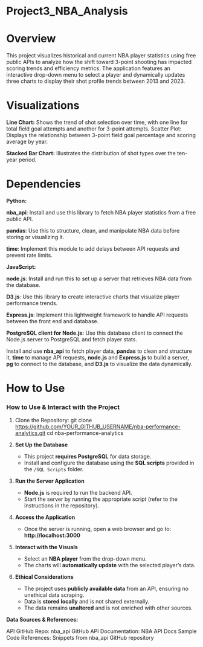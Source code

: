 # Project3_NBA_Analysis

# Overview

This project visualizes historical and current NBA player statistics using free public APIs to analyze how the shift toward 3-point shooting has impacted scoring trends and efficiency metrics. The application features an interactive drop-down menu to select a player and dynamically updates three charts to display their shot profile trends between 2013 and 2023.


# Visualizations
__Line Chart:__ Shows the trend of shot selection over time, with one line for total field goal attempts and another for 3-point attempts.
Scatter Plot: Displays the relationship between 3-point field goal percentage and scoring average by year.

__Stacked Bar Chart:__ Illustrates the distribution of shot types over the ten-year period.




 
# Dependencies
__Python:__

__nba_api__: Install and use this library to fetch NBA player statistics from a free public API.  

__pandas__: Use this to structure, clean, and manipulate NBA data before storing or visualizing it. 

__time__: Implement this module to add delays between API requests and prevent rate limits.  

__JavaScript:__

__node.js__: Install and run this to set up a server that retrieves NBA data from the database.
 
__D3.js__: Use this library to create interactive charts that visualize player performance trends. 

__Express.js__: Implement this lightweight framework to handle API requests between the front end and database.
   
__PostgreSQL client for Node.js:__ Use this database client to connect the Node.js server to PostgreSQL and fetch player stats.  

Install and use __nba_api__ to fetch player data, __pandas__ to clean and structure it, __time__ to manage API requests, __node.js__ and __Express.js__ to build a server, __pg__ to connect to the database, and __D3.js__ to visualize the data dynamically.


# How to Use

### How to Use & Interact with the Project

1. Clone the Repository:
git clone https://github.com/YOUR_GITHUB_USERNAME/nba-performance-analytics.git
cd nba-performance-analytics

1. **Set Up the Database**  
   - This project **requires PostgreSQL** for data storage.  
   - Install and configure the database using the **SQL scripts** provided in the `/SQL Scripts` folder.  

2. **Run the Server Application**  
   - **Node.js** is required to run the backend API.  
   - Start the server by running the appropriate script (refer to the instructions in the repository).  

3. **Access the Application**  
   - Once the server is running, open a web browser and go to:  
     **http://localhost:3000**  

4. **Interact with the Visuals**  
   - Select an **NBA player** from the drop-down menu.  
   - The charts will **automatically update** with the selected player’s data.  

5. **Ethical Considerations**  
   - The project uses **publicly available data** from an API, ensuring no unethical data scraping.  
   - Data is **stored locally** and is not shared externally.  
   - The data remains **unaltered** and is not enriched with other sources.  



__Data Sources & References:__

API GitHub Repo: nba_api GitHub
API Documentation: NBA API Docs
Sample Code References:
Snippets from nba_api GitHub repository
